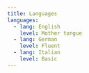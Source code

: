 ```yaml
---
title: Languages
languages:
  - lang: English
    level: Mother tongue
  - lang: German
    level: Fluent
  - lang: Italian
    level: Basic
---
```

